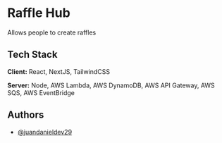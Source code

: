 # Raffle Hub

Allows people to create raffles
## Tech Stack

**Client:** React, NextJS, TailwindCSS

**Server:** Node, AWS Lambda, AWS DynamoDB, AWS API Gateway, AWS SQS, AWS EventBridge


## Authors

- [@juandanieldev29](https://github.com/juandanieldev29)

